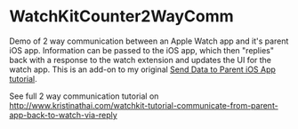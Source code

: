 WatchKitCounter2WayComm
===================
Demo of 2 way communication between an Apple Watch app and it's parent iOS app. Information can be passed to the iOS app, which then "replies" back with a response to the watch extension and updates the UI for the watch app. This is an add-on to my original [Send Data to Parent iOS App tutorial](http://www.kristinathai.com/send-data-to-parent-ios-app/). 

See full 2 way communication tutorial on http://www.kristinathai.com/watchkit-tutorial-communicate-from-parent-app-back-to-watch-via-reply




